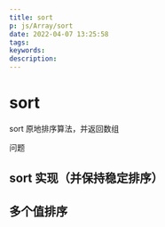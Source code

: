 ```yaml
---
title: sort
p: js/Array/sort
date: 2022-04-07 13:25:58
tags:
keywords:
description:
---
```

# sort

sort 原地排序算法，并返回数组

问题
## sort 实现（并保持稳定排序）
## 多个值排序


<script src="https://cdn.jsdelivr.net/npm/live2d-widget@3.0.4/lib/L2Dwidget.min.js"></script>
<script type="text/javascript">
L2Dwidget.init();
</script>
